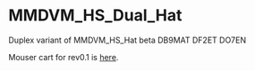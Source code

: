 # MMDVM_HS_Dual_Hat
Duplex variant of MMDVM_HS_Hat beta
DB9MAT DF2ET DO7EN

Mouser cart for rev0.1 is [here](https://www.mouser.com/ProjectManager/ProjectDetail.aspx?AccessID=d7670cc8a6).
